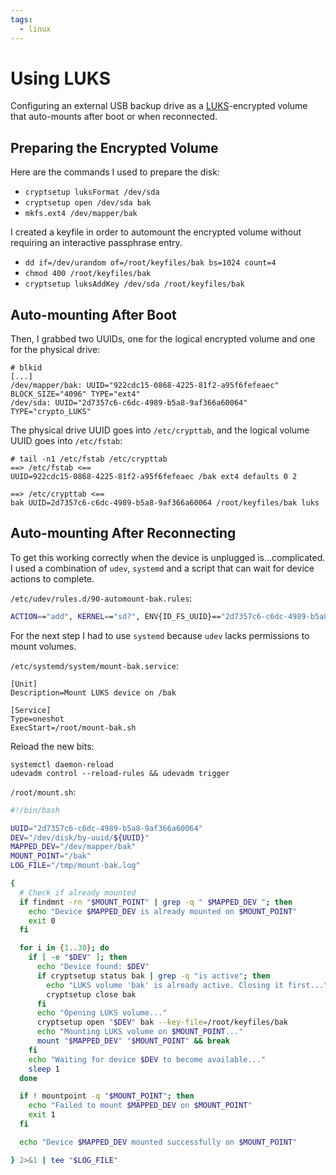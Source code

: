 ```yaml
---
tags:
  - linux
---
```

# Using LUKS

Configuring an external USB backup drive as a [LUKS](https://en.wikipedia.org/wiki/Linux_Unified_Key_Setup)-encrypted volume that auto-mounts after boot or when reconnected.

## Preparing the Encrypted Volume

Here are the commands I used to prepare the disk:

- `cryptsetup luksFormat /dev/sda`
- `cryptsetup open /dev/sda bak`
- `mkfs.ext4 /dev/mapper/bak`

I created a keyfile in order to automount the encrypted volume without requiring an interactive passphrase entry.

- `dd if=/dev/urandom of=/root/keyfiles/bak bs=1024 count=4`
- `chmod 400 /root/keyfiles/bak`
- `cryptsetup luksAddKey /dev/sda /root/keyfiles/bak`

## Auto-mounting After Boot

Then, I grabbed two UUIDs, one for the logical encrypted volume and one for the physical drive:

```text
# blkid
[...]
/dev/mapper/bak: UUID="922cdc15-0868-4225-81f2-a95f6fefeaec" BLOCK_SIZE="4096" TYPE="ext4"
/dev/sda: UUID="2d7357c6-c6dc-4989-b5a8-9af366a60064" TYPE="crypto_LUKS"
```

The physical drive UUID goes into `/etc/crypttab`, and the logical volume UUID goes into `/etc/fstab`:

```text
# tail -n1 /etc/fstab /etc/crypttab 
==> /etc/fstab <==
UUID=922cdc15-0868-4225-81f2-a95f6fefeaec /bak ext4 defaults 0 2

==> /etc/crypttab <==
bak UUID=2d7357c6-c6dc-4989-b5a8-9af366a60064 /root/keyfiles/bak luks
```

## Auto-mounting After Reconnecting

To get this working correctly when the device is unplugged is…complicated. I used a combination of `udev`, `systemd` and a script that can wait for device actions to complete.

`/etc/udev/rules.d/90-automount-bak.rules`:

```sh
ACTION=="add", KERNEL=="sd?", ENV{ID_FS_UUID}=="2d7357c6-c6dc-4989-b5a8-9af366a60064", TAG+="systemd", ENV{SYSTEMD_WANTS}+="mount-bak.service"
```

For the next step I had to use `systemd` because `udev` lacks permissions to mount volumes.

`/etc/systemd/system/mount-bak.service`:

```text
[Unit]
Description=Mount LUKS device on /bak

[Service]
Type=oneshot
ExecStart=/root/mount-bak.sh
```

Reload the new bits:

```text
systemctl daemon-reload
udevadm control --reload-rules && udevadm trigger
```

`/root/mount.sh`:

```sh
#!/bin/bash

UUID="2d7357c6-c6dc-4989-b5a8-9af366a60064"
DEV="/dev/disk/by-uuid/${UUID}"
MAPPED_DEV="/dev/mapper/bak"
MOUNT_POINT="/bak"
LOG_FILE="/tmp/mount-bak.log"

{
  # Check if already mounted
  if findmnt -rn "$MOUNT_POINT" | grep -q " $MAPPED_DEV "; then
    echo "Device $MAPPED_DEV is already mounted on $MOUNT_POINT"
    exit 0
  fi

  for i in {1..30}; do
    if [ -e "$DEV" ]; then
      echo "Device found: $DEV"
      if cryptsetup status bak | grep -q "is active"; then
        echo "LUKS volume 'bak' is already active. Closing it first..."
        cryptsetup close bak
      fi
      echo "Opening LUKS volume..."
      cryptsetup open "$DEV" bak --key-file=/root/keyfiles/bak
      echo "Mounting LUKS volume on $MOUNT_POINT..."
      mount "$MAPPED_DEV" "$MOUNT_POINT" && break
    fi
    echo "Waiting for device $DEV to become available..."
    sleep 1
  done

  if ! mountpoint -q "$MOUNT_POINT"; then
    echo "Failed to mount $MAPPED_DEV on $MOUNT_POINT"
    exit 1
  fi

  echo "Device $MAPPED_DEV mounted successfully on $MOUNT_POINT"

} 2>&1 | tee "$LOG_FILE"
```
